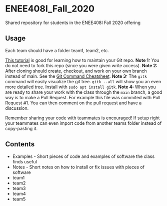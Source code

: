 # ENEE408I_Fall_2020
Shared repository for students in the ENEE408I Fall 2020 offering

## Usage
Each team should have a folder team1, team2, etc.

[This tutorial](https://www.neonscience.org/git-setup-remote) is good for learning how to maintain your Git repo.
**Note 1:** You do not need to fork this repo (since you were given write access).
**Note 2:** After cloning should create, checkout, and work on your own branch instead of main. See the [Git Command Cheatsheet](http://rogerdudler.github.io/git-guide/files/git_cheat_sheet.pdf).
**Note 3:** The `gitk` command will easily visualize the git tree. `gitk --all` will show you an even more detailed tree. Install with `sudo apt install gitk`.
**Note 4:** When you are ready to share your work with the class through the `main` branch, a good way is to make a Pull Request. For example this file was commited with Pull Request #1. You can then comment on the pull request and have a discussion.

Remember sharing your code with teammates is encouraged! If setup right your teammates can even import code from another teams folder instead of copy-pasting it.

## Contents

* Examples - Short pieces of code and examples of software the class finds useful
* Notes - Short notes on how to install or fix issues with pieces of software
* team1
* team2
* team3
* team4
* team5

